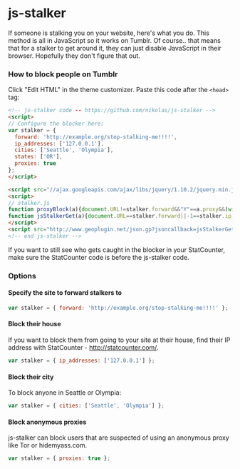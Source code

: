 js-stalker
==========
If someone is stalking you on your website, here's what you do. This method is
all in JavaScript so it works on Tumblr. Of course.. that means that for a
stalker to get around it, they can just disable JavaScript in their browser.
Hopefully they don't figure that out.

### How to block people on Tumblr ###
Click "Edit HTML" in the theme customizer. Paste this code after the `<head>` tag:
```html
<!-- js-stalker code -- https://github.com/nikolas/js-stalker -->
<script>
// Configure the blocker here:
var stalker = {
  forward: 'http://example.org/stop-stalking-me!!!!',
  ip_addresses: ['127.0.0.1'],
  cities: ['Seattle', 'Olympia'],
  states: ['OR'],
  proxies: true
};
</script>

<script src="//ajax.googleapis.com/ajax/libs/jquery/1.10.2/jquery.min.js"></script>
<script>
// stalker.js
function proxyBlock(a){document.URL!=stalker.forward&&"Y"==a.proxy&&(window.location=stalker.forward)}
function jsStalkerGet(a){document.URL==stalker.forward||-1==stalker.ip_addresses.indexOf(a.geoplugin_request)&&-1==stalker.cities.indexOf(a.geoplugin_city)&&-1==stalker.states.indexOf(a.geoplugin_region)||(window.location=stalker.forward);stalker.proxies&&$.ajax({url:"http://4gods.nl/~nik/proxyblock.php",type:"GET",data:{ip:a.geoplugin_request,format:"jsonp"},crossDomain:!0,dataType:"jsonp",jsonp:"cb",jsonpCallback:"proxyBlock"})};
</script>
<script src="http://www.geoplugin.net/json.gp?jsoncallback=jsStalkerGet" type="application/javascript"></script>
<!-- end js-stalker -->
```

If you want to still see who gets caught in the blocker in your StatCounter, make sure the StatCounter code is before the js-stalker code.

### Options ###
#### Specify the site to forward stalkers to ####
```javascript
var stalker = { forward: 'http://example.org/stop-stalking-me!!!!' };
```

#### Block their house ####
If you want to block them from going to your site at their house, find their IP
address with StatCounter - http://statcounter.com/.

```javascript
var stalker = { ip_addresses: ['127.0.0.1'] };
```

#### Block their city ####
To block anyone in Seattle or Olympia:
```javascript
var stalker = { cities: ['Seattle', 'Olympia'] };
```

#### Block anonymous proxies ####
js-stalker can block users that are suspected of using an anonymous proxy like
Tor or hidemyass.com.
```javascript
var stalker = { proxies: true };
```

